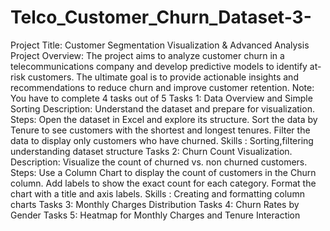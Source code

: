 # Telco_Customer_Churn_Dataset-3-
Project Title: Customer Segmentation Visualization
 & Advanced Analysis
 Project Overview:
 The project aims to analyze customer churn in a
 telecommunications 
company and develop
 predictive models to identify at-risk customers. The
 ultimate goal is to provide actionable insights and
 recommendations to reduce churn and improve
 customer retention.
 Note: You have to complete 4 tasks out of 5
 Tasks 1:  Data Overview and Simple Sorting
 Description: 
  Understand the dataset and prepare for
 visualization.
 Steps:
 Open the dataset in Excel and explore its
 structure.
 Sort the data by Tenure to see customers
 with the shortest and longest tenures.
 Filter the data to display only customers
 who have churned.
 Skills :
 Sorting,filtering
 understanding dataset structure
 Tasks 2:  Churn Count Visualization.
 Description: 
Visualize the count of churned vs. non
churned customers.
 Steps:
 Use a Column Chart to display the count of
 customers in the Churn column.
 Add labels to show the exact count for each
 category.
 Format the chart with a title and axis labels.
 Skills :
 Creating and formatting column charts
 Tasks 3: Monthly Charges Distribution
 Tasks 4: Churn Rates by Gender
 Tasks 5:  Heatmap for Monthly Charges and Tenure
 Interaction
